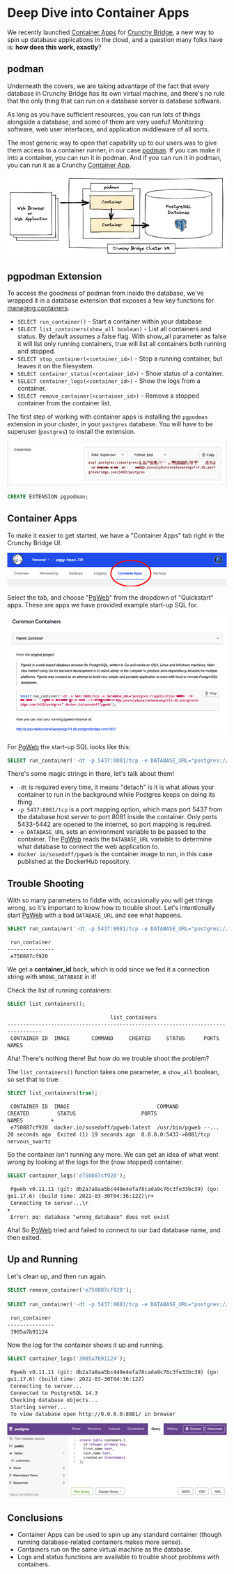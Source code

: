 # Deep Dive into Container Apps

We recently launched [Container Apps](https://docs.crunchybridge.com/container-apps/) for [Crunchy Bridge](crunchybridge.com), a new way to spin up database applications in the cloud, and a question many folks have is: **how does this work, exactly**?


## podman

Underneath the covers, we are taking advantage of the fact that every database in Crunchy Bridge has its own virtual machine, and there's no rule that the only thing that can run on a database server is database software. 

As long as you have sufficient resources, you can run lots of things alongside a database, and some of them are very useful! Monitoring software, web user interfaces, and application middleware of all sorts.

The most generic way to open that capability up to our users was to give them access to a container runner, in our case [podman](https://podman.io/). If you can make it into a container, you can run it in podman. And if you can run it in podman, you can run it as a Crunchy [Container App](https://docs.crunchybridge.com/container-apps/).

![architecture](img/architecture.png)


## pgpodman Extension

To access the goodness of podman from inside the database, we've wrapped it in a database extension that exposes a few key functions for [managing containers](https://docs.crunchybridge.com/container-apps/getting-started/#more-with-pgpodman).

* `SELECT run_container()` - Start a container within your database
* `SELECT list_containers(show_all boolean)` - List all containers and status. By default assumes a false flag. With show_all parameter as false it will list only running containers, true will list all containers both running and stopped.
* `SELECT stop_container(<container_id>)` - Stop a running container, but leaves it on the filesystem.
* `SELECT container_status(<container_id>)` - Show status of a container.
* `SELECT container_logs(<container_id>)` - Show the logs from a container.
* `SELECT remove_container(<container_id>)` - Remove a stopped container from the container list.

The first step of working with container apps is installing the `pgpodman` extension in your cluster, in your `postgres` database. You will have to be superuser (`postgres`) to install the extension.

![creds](img/creds.png)

```sql
CREATE EXTENSION pgpodman;
```


## Container Apps

To make it easier to get started, we have a "Container Apps" tab right in the Crunchy Bridge UI.

<img src="img/header.png" style="border-width: 1px; border-color: lightgrey;" />


Select the tab, and choose "[PgWeb](http://sosedoff.github.io/pgweb/)" from the dropdown of "Quickstart" apps. These are apps we have provided example start-up SQL for. 

<img src="img/container.png" style="border-width: 1px; border-color: lightgrey;" />

For [PgWeb](http://sosedoff.github.io/pgweb/) the start-up SQL looks like this:

```sql
SELECT run_container('-dt -p 5437:8081/tcp -e DATABASE_URL="postgres://application:xxxxxxxxxxxx@p.yyyyyyyyyyyyyyyy.db.postgresbridge.com:5432/postgres" docker.io/sosedoff/pgweb');
```

There's some magic strings in there, let's talk about them!

* `-dt` is required every time, it means "detach" is it is what allows your container to run in the background while Postgres keeps on doing its thing.
* `-p 5437:8081/tcp` is a port mapping option, which maps port 5437 from the database host server to port 8081 inside the container. Only ports 5433-5442 are opened to the internet, so port mapping is required.
* `-e DATABASE_URL` sets an environment variable to be passed to the container. The [PgWeb](http://sosedoff.github.io/pgweb/) reads the `DATABASE_URL` variable to determine what database to connect the web application to.
* `docker.io/sosedoff/pgweb` is the container image to run, in this case published at the DockerHub repository.


## Trouble Shooting

With so many parameters to fiddle with, occasionally you will get things wrong, so it's important to know how to trouble shoot. Let's intentionally start [PgWeb](http://sosedoff.github.io/pgweb/) with a bad `DATABASE_URL` and see what happens.

```sql
SELECT run_container('-dt -p 5437:8081/tcp -e DATABASE_URL="postgres://application:xxxxxxxxxxxx@p.yyyyyyyyyyyyyyyy.db.postgresbridge.com:5432/WRONG_DATABASE" docker.io/sosedoff/pgweb');
```

```
 run_container 
---------------
 e750887cf920
```

We get a **container_id** back, which is odd since we fed it a connection string with `WRONG_DATABASE` in it!

Check the list of running containers:
```sql
SELECT list_containers();
```

```
                                 list_containers                                 
---------------------------------------------------------------------------------
 CONTAINER ID  IMAGE       COMMAND     CREATED     STATUS      PORTS       NAMES
```

Aha! There's nothing there! But how do we trouble shoot the problem?

The `list_containers()` function takes one parameter, a `show_all` boolean, so set that to true:

```sql
SELECT list_containers(true);
```

```
 CONTAINER ID  IMAGE                            COMMAND               CREATED         STATUS                     PORTS                   NAMES         +
 e750887cf920  docker.io/sosedoff/pgweb:latest  /usr/bin/pgweb --...  20 seconds ago  Exited (1) 19 seconds ago  0.0.0.0:5437->8081/tcp  nervous_swartz
```

So the container isn't running any more. We can get an idea of what went wrong by looking at the logs for the (now stopped) container.

```sql
SELECT container_logs('e750887cf920');
```

```
 Pgweb v0.11.11 (git: db2a7a8aa5bc449e4efa78cada9c76c3fe33bc39) (go: go1.17.6) (build time: 2022-03-30T04:36:12Z)\r+
 Connecting to server...\r                                                                                         +
 Error: pq: database "wrong_database" does not exist
 ```

Aha! So [PgWeb](http://sosedoff.github.io/pgweb/) tried and failed to connect to our bad database name, and then exited.

## Up and Running

Let's clean up, and then run again.

```sql
SELECT remove_container('e750887cf920');

SELECT run_container('-dt -p 5437:8081/tcp -e DATABASE_URL="postgres://application:xxxxxxxxxxxx@p.yyyyyyyyyyyyyyyy.db.postgresbridge.com:5432/postgres" docker.io/sosedoff/pgweb');
```

```
 run_container 
---------------
 3905a7b91124
```

Now the log for the container shows it up and running.

```sql
SELECT container_logs('3905a7b91124');
```

```
 Pgweb v0.11.11 (git: db2a7a8aa5bc449e4efa78cada9c76c3fe33bc39) (go: go1.17.6) (build time: 2022-03-30T04:36:12Z)
 Connecting to server...
 Connected to PostgreSQL 14.3
 Checking database objects...
 Starting server...
 To view database open http://0.0.0.0:8081/ in browser
```

<img src="img/pgweb.png" style="border-width: 1px; border-color: lightgrey;" />


## Conclusions

* Container Apps can be used to spin up any standard container (though running database-related containers makes more sense).
* Containers run on the same virtual machine as the database.
* Logs and status functions are available to trouble shoot problems with containers.